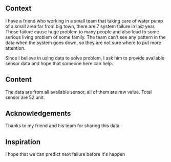 ## Context

I have a friend who working in a small team that taking care of water pump of a small area far from big town, there are 7 system failure in last year. Those failure cause huge problem to many people and also lead to some serious living problem of some family. The team can't see any pattern in the data when the system goes down, so they are not sure where to put more attention.

Since I believe in using data to solve problem, I ask him to provide available sensor data and hope that someone here can help.

## Content

The data are from all available sensor, all of them are raw value. Total sensor are 52 unit.

## Acknowledgements

Thanks to my friend and his team for sharing this data

## Inspiration

I hope that we can predict next failure before it's happen
